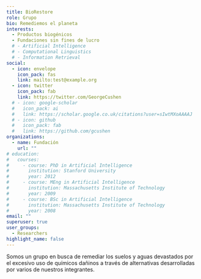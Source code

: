 ```yaml
---
title: BioRestore
role: Grupo
bio: Remediemos el planeta
interests:
  - Productos biogénicos
  - Fundaciones sin fines de lucro
  # - Artificial Intelligence
  # - Computational Linguistics
  # - Information Retrieval
social:
  - icon: envelope
    icon_pack: fas
    link: mailto:test@example.org
  - icon: twitter
    icon_pack: fab
    link: https://twitter.com/GeorgeCushen
  # - icon: google-scholar
  #   icon_pack: ai
  #   link: https://scholar.google.co.uk/citations?user=sIwtMXoAAAAJ
  # - icon: github
  #   icon_pack: fab
  #   link: https://github.com/gcushen
organizations:
  - name: Fundación
    url: ""
# education:
#   courses:
#     - course: PhD in Artificial Intelligence
#       institution: Stanford University
#       year: 2012
#     - course: MEng in Artificial Intelligence
#       institution: Massachusetts Institute of Technology
#       year: 2009
#     - course: BSc in Artificial Intelligence
#       institution: Massachusetts Institute of Technology
#       year: 2008
email: ""
superuser: true
user_groups:
  - Researchers
highlight_name: false
---
```

Somos un grupo en busca de remediar los suelos y aguas devastados por el excesivo uso de químicos dañinos a través de alternativas desarrolladas por varios de nuestros integrantes.